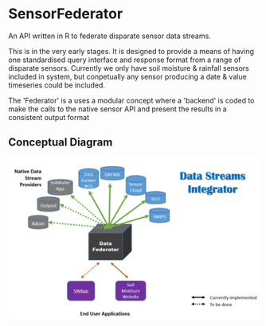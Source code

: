 # SensorFederator
An API written in R to federate disparate sensor data streams.

This is in the very early stages. It is designed to provide a means of having one standardised query interface and response format from a range of disparate sensors. Currently we only have soil moisture & rainfall sensors included in system, but conpetually any sensor producing a date & value timeseries could be included.

The 'Federator' is a uses a modular concept where a 'backend' is coded to make the calls to the native sensor API and present the results in a consistent output format



## Conceptual Diagram
![sensorFederator](/Docs/sensorFederatorPNG.PNG)
